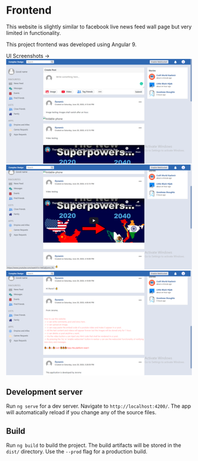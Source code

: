 # Frontend

This website is slightly similar to facebook live news feed wall page but very limited in functionality.

This project frontend was developed using Angular 9.

UI Screenshots -> 
![screenshot1](https://github.com/Jeromeprince99/Complex-Design-Angular/blob/master/screenshots/Screenshot1.png)
![screenshot2](https://github.com/Jeromeprince99/Complex-Design-Angular/blob/master/screenshots/Screenshot2.png)
![screenshot3](https://github.com/Jeromeprince99/Complex-Design-Angular/blob/master/screenshots/Screenshot3.png)

## Development server

Run `ng serve` for a dev server. Navigate to `http://localhost:4200/`. The app will automatically reload if you change any of the source files.

## Build

Run `ng build` to build the project. The build artifacts will be stored in the `dist/` directory. Use the `--prod` flag for a production build.
